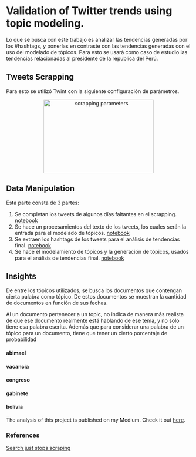 # Validation of Twitter trends using topic modeling.

Lo que se busca con este trabajo es analizar las tendencias generadas por los #hashtags, y ponerlas en contraste con las tendencias generadas con el uso del modelado de tópicos. Para esto se usará como caso de estudio las tendencias relacionadas al presidente de la republica del Perú.

## Tweets Scrapping

Para esto se utilizó Twint con la siguiente configuración de parámetros.

<p align="center">
  <img src="https://github.com/Ajmyquira/tweets-topic-modelling/blob/master/images/scrapping-parameters.png" alt="scrapping parameters" width="300px" height="200px" align="center">
</p>

## Data Manipulation

Esta parte consta de 3 partes:

1. Se completan los tweets de algunos días faltantes en el scrapping. [notebook](https://github.com/Ajmyquira/tweets-topic-modelling/blob/master/1-tweets-completition.ipynb)
2. Se hace un procesamientos del texto de los tweets, los cuales serán la entrada para el modelado de tópicos. [notebook](https://github.com/Ajmyquira/tweets-topic-modelling/blob/master/2-preprocessing.ipynb)
3. Se extraen los hashtags de los tweets para el análisis de tendencias final. [notebook](https://github.com/Ajmyquira/tweets-topic-modelling/blob/master/3-hashtags-extration.ipynb)
4. Se hace el modelamiento de tópicos y la generación de tópicos, usados para el análisis de tendencias final. [notebook](https://github.com/Ajmyquira/tweets-topic-modelling/blob/master/4-top2vec.ipynb)

## Insights

De entre los tópicos utilizados, se busca los documentos que contengan cierta palabra como tópico.
De estos documentos se muestran la cantidad de documentos en función de sus fechas.

Al un documento pertenecer a un topic, no indica de manera más realista de que ese documento realmente está hablando de ese tema, y no solo tiene esa palabra escrita. Además que para considerar una palabra de un tópico para un documento, tiene que tener un cierto porcentaje de probabilidad

#### abimael

#### vacancia

#### congreso

#### gabinete

#### bolivia

The analysis of this project is published on my Medium. Check it out [here](https://medium.com/@antonyjuan.miranda/validando-las-tendencias-de-twitter-durante-la-era-castillo-con-topic-modeling-d2c0a4f5474a).

### References

[Search just stops scraping](https://github.com/twintproject/twint/issues/1363)
